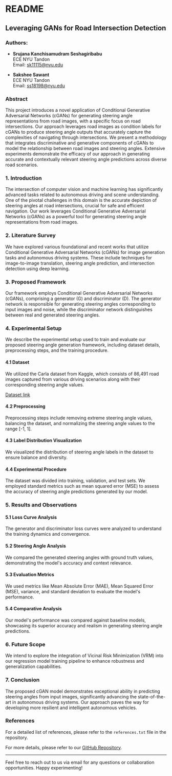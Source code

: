 # README

## Leveraging GANs for Road Intersection Detection

### Authors:
- **Srujana Kanchisamudram Seshagiribabu**  
  ECE NYU Tandon  
  Email: sk11115@nyu.edu

- **Sakshee Sawant**  
  ECE NYU Tandon  
  Email: ss18198@nyu.edu

### Abstract
This project introduces a novel application of Conditional Generative Adversarial Networks (cGANs) for generating steering angle representations from road images, with a specific focus on road intersections. Our approach leverages road images as condition labels for cGANs to produce steering angle outputs that accurately capture the complexities of navigating through intersections. We present a methodology that integrates discriminative and generative components of cGANs to model the relationship between road images and steering angles. Extensive experiments demonstrate the efficacy of our approach in generating accurate and contextually relevant steering angle predictions across diverse road scenarios.

### 1. Introduction
The intersection of computer vision and machine learning has significantly advanced tasks related to autonomous driving and scene understanding. One of the pivotal challenges in this domain is the accurate depiction of steering angles at road intersections, crucial for safe and efficient navigation. Our work leverages Conditional Generative Adversarial Networks (cGANs) as a powerful tool for generating steering angle representations from road images.

### 2. Literature Survey
We have explored various foundational and recent works that utilize Conditional Generative Adversarial Networks (cGANs) for image generation tasks and autonomous driving systems. These include techniques for image-to-image translation, steering angle prediction, and intersection detection using deep learning.

### 3. Proposed Framework
Our framework employs Conditional Generative Adversarial Networks (cGANs), comprising a generator \(G\) and discriminator \(D\). The generator network is responsible for generating steering angles corresponding to input images and noise, while the discriminator network distinguishes between real and generated steering angles.

### 4. Experimental Setup
We describe the experimental setup used to train and evaluate our proposed steering angle generation framework, including dataset details, preprocessing steps, and the training procedure.

#### 4.1 Dataset
We utilized the Carla dataset from Kaggle, which consists of 86,491 road images captured from various driving scenarios along with their corresponding steering angle values.

[Dataset link](https://www.kaggle.com/datasets/zahidbooni/alltownswithweather)

#### 4.2 Preprocessing
Preprocessing steps include removing extreme steering angle values, balancing the dataset, and normalizing the steering angle values to the range [-1, 1].

#### 4.3 Label Distribution Visualization
We visualized the distribution of steering angle labels in the dataset to ensure balance and diversity.

#### 4.4 Experimental Procedure
The dataset was divided into training, validation, and test sets. We employed standard metrics such as mean squared error (MSE) to assess the accuracy of steering angle predictions generated by our model.

### 5. Results and Observations
#### 5.1 Loss Curve Analysis
The generator and discriminator loss curves were analyzed to understand the training dynamics and convergence.

#### 5.2 Steering Angle Analysis
We compared the generated steering angles with ground truth values, demonstrating the model's accuracy and context relevance.

#### 5.3 Evaluation Metrics
We used metrics like Mean Absolute Error (MAE), Mean Squared Error (MSE), variance, and standard deviation to evaluate the model's performance.

#### 5.4 Comparative Analysis
Our model's performance was compared against baseline models, showcasing its superior accuracy and realism in generating steering angle predictions.

### 6. Future Scope
We intend to explore the integration of Vicinal Risk Minimization (VRM) into our regression model training pipeline to enhance robustness and generalization capabilities.

### 7. Conclusion
The proposed cGAN model demonstrates exceptional ability in predicting steering angles from input images, significantly advancing the state-of-the-art in autonomous driving systems. Our approach paves the way for developing more resilient and intelligent autonomous vehicles.

### References
For a detailed list of references, please refer to the `references.txt` file in the repository.

For more details, please refer to our [GitHub Repository](https://github.com/your-repo-link).

---

Feel free to reach out to us via email for any questions or collaboration opportunities. Happy experimenting!
